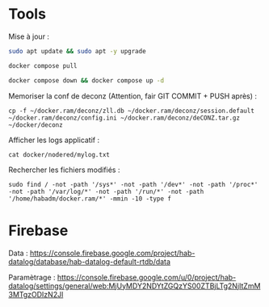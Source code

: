 # Tools
Mise à jour :
```bash
sudo apt update && sudo apt -y upgrade
```
```bash
docker compose pull
```
```bash
docker compose down && docker compose up -d
```
Memoriser la conf de deconz (Attention, fair GIT COMMIT + PUSH après) :
```
cp -f ~/docker.ram/deconz/zll.db ~/docker.ram/deconz/session.default ~/docker.ram/deconz/config.ini ~/docker.ram/deconz/deCONZ.tar.gz ~/docker/deconz
```

Afficher les logs applicatif :
```
cat docker/nodered/mylog.txt
```

Rechercher les fichiers modifiés :
```
sudo find / -not -path '/sys*' -not -path '/dev*' -not -path '/proc*' -not -path '/var/log/*' -not -path '/run/*' -not -path '/home/habadm/docker.ram/*' -mmin -10 -type f
```

# Firebase
Data :
https://console.firebase.google.com/project/hab-datalog/database/hab-datalog-default-rtdb/data  
  
Paramètrage :
https://console.firebase.google.com/u/0/project/hab-datalog/settings/general/web:MjUyMDY2NDYtZGQzYS00ZTBjLTg2NjItZmM3MTgzODIzN2Jl  
